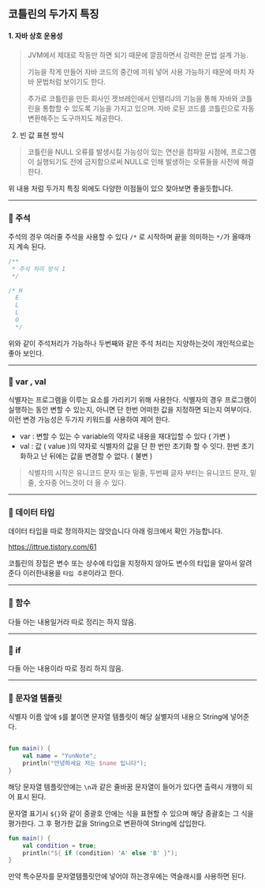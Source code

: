 ## 코틀린의 두가지 특징 

#### 1. 자바 상호 운용성
>  JVM에서 제대로 작동만 하면 되기 때문에 깔끔하면서 강력한 문법 설계 가능.
> 
> 기능을 작게 만들어 자바 코드의 중간에 끼워 넣어 사용 가능하기 때문에 마치 자바 문법처럼 보이기도 한다.
> 
> 추가로 코틀린을 만든 회사인 젯브레인에서 인텔리J의 기능을 통해 자바와 코틀린을 통합할 수 있도록 기능을 가지고 있으며. 자바
> 로된 코드를 코틀린으로 자동 변환해주는 도구까지도 제공한다. 



2. 빈 값 표현 방식
> 코틀린을 NULL 오류를 발생시킬 가능성이 있는 연산을  컴파일 시점에, 프로그램이 실행되기도 전에 금지함으로써 NULL로 인해 발생하는
> 오류들을 사전에 해결한다.


위 내용 처럼 두가지 특징 외에도 다양한 이점들이 있으 찾아보면 좋을듯합니다.

---

### 📌 주석

주석의 경우 여러줄 주석을 사용할 수 있다 `/*` 로 시작하며 끝을 의미하는 `*/`가 올때까지 계속 된다.

```kotlin
/**
 * 주석 처리 방식 1
 */

/* H
  E
  L
  L
  O
  */

```

위와 같이 주석처리가 가능하나 두번째와 같은 주석 처리는 지양하는것이 개인적으로는 좋아 보인다.

---

### 📌 var , val

식별자는 프로그램을 이루는 요소를 가리키기 위해 사용한다.  식별자의 경우 프로그램이 실행하는 동안 변할 수 있는지, 아니면 단 한번
어떠한 값을 지정하면 되는지 여부이다. 이런 변경 가능성은 두가지 키워드를 사용하여 제어 한다.

- var : 변할 수 있는 수 variable의 약자로 내용을 재대입할 수 있다 ( 가변 )
- val : 값 ( value )의 약자로 식별자의 값을 단 한 번만 초기화 할 수 잇다. 한번 초기화하고 난 뒤에는 값을 변경할 수 없다. ( 불변 )

> 식별자의 시작은 유니코드 문자 또는 밑줄, 두번째 글자 부터는 유니코드 문자, 밑줄, 숫자중 어느것이 더 올 수 있다.
 

---

### 📌 데이터 타입 

데이터 타입을 따로 정의하지는 않앗습니다 아래 링크에서 확인 가능합니다.

https://ittrue.tistory.com/61

코틀린의 장접은 변수 또는 상수에 타입을 지정하지 않아도 변수의 타입을 알아서 알려준다 
이러한내용을 `타입 추론`이라고 한다.

---

### 📌 함수

다들 아는 내용일거라 따로 정리는 하지 않음.

---

### 📌 if

다들 아는 내용이라 따로 정리 하지 않음.

---

### 📌 문자열 템플릿 

식별자 이름 앞에 `$`를 붙이면 문자열 템플릿이 해당 실별자의 내용으 String에 넣어준다.
```kotlin

fun main() {
    val name = "YunNote";
    println("안녕하세요 저는 $name 입니다");
}
```

해당 문자열 템플릿안에는 `\n`과 같은 줄바꿈 문자열이 들어가 있다면 출력시 개행이 되어 표시 된다.

문자열 표기시 `${}`와 같이 중괄호 안에는 식을 표현할 수 있으며 해당 중괄호는 그 식을 평가한다. 그 후 평가한 값을
String으로 변환하여 String에 삽입한다.

```kotlin
fun main() {
    val condition = true;
    println("${ if (condition) 'A' else 'B' }");
}
```

만약 특수문자를 문자열템플릿안에 넣어야 하는경우에는 역슬래시를 사용하면 된다.
